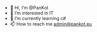 - 👋 Hi, I’m @PanKot
- 👀 I’m interested in IT
- 🌱 I’m currently learning c#
- 📫 How to reach me admin@pankot.eu

<!---
PanKot/PanKot is a ✨ special ✨ repository because its `README.md` (this file) appears on your GitHub profile.
You can click the Preview link to take a look at your changes.
--->

